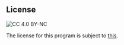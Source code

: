 ## License
![CC 4.0 BY-NC](https://i.creativecommons.org/l/by-nc/4.0/88x31.png)

The license for this program is subject to [this](https://creativecommons.org/licenses/by-nc/4.0/).